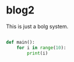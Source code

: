 # blog2
This is just a bolg system.
```python

def main():
    for i in range(10):
        print(i)
```
